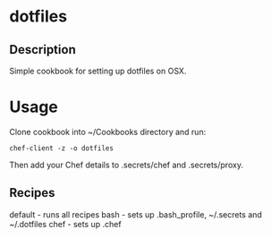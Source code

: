 # dotfiles

## Description

Simple cookbook for setting up dotfiles on OSX.

# Usage

Clone cookbook into ~/Cookbooks directory and run:

```
chef-client -z -o dotfiles
```

Then add your Chef details to .secrets/chef and .secrets/proxy.





## Recipes

default - runs all recipes
bash - sets up .bash_profile, ~/.secrets and ~/.dotfiles
chef - sets up .chef

